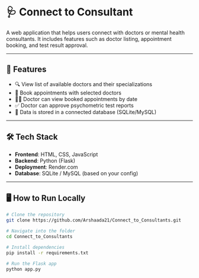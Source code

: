 # 🩺 Connect to Consultant 

A web application that helps users connect with doctors or mental health consultants. It includes features such as doctor listing, appointment booking, and test result approval.

---

## 🚀 Features

- 🔍 View list of available doctors and their specializations
- 📅 Book appointments with selected doctors
- 👨‍⚕️ Doctor can view booked appointments by date
- ✅ Doctor can approve psychometric test reports
- 💾 Data is stored in a connected database (SQLite/MySQL)

---

## 🛠️ Tech Stack

- **Frontend**: HTML, CSS, JavaScript
- **Backend**: Python (Flask)
- **Deployment**: Render.com
- **Database**: SQLite / MySQL (based on your config)

---

## 🖥️ How to Run Locally

```bash
# Clone the repository
git clone https://github.com/Arshaada21/Connect_to_Consultants.git

# Navigate into the folder
cd Connect_to_Consultants

# Install dependencies
pip install -r requirements.txt

# Run the Flask app
python app.py

